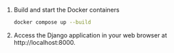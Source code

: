 

1. Build and start the Docker containers 

   ```bash
   docker compose up --build
   ```

2. Access the Django application in your web browser at http://localhost:8000.

